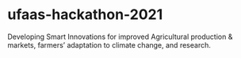 # ufaas-hackathon-2021
Developing Smart Innovations for improved Agricultural production &amp; markets, farmers’ adaptation to climate change, and research.
